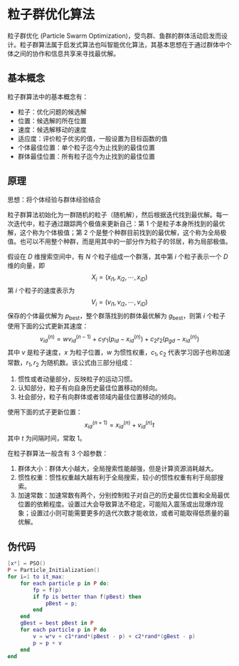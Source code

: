 # 粒子群优化算法

粒子群优化 (Particle Swarm Optimization)，受鸟群、鱼群的群体活动启发而设计。粒子群算法属于启发式算法也叫智能优化算法，其基本思想在于通过群体中个体之间的协作和信息共享来寻找最优解。

## 基本概念

粒子群算法中的基本概念有：
- 粒子：优化问题的候选解
- 位置：候选解的所在位置
- 速度：候选解移动的速度
- 适应度：评价粒子优劣的值，一般设置为目标函数的值
- 个体最佳位置：单个粒子迄今为止找到的最佳位置
- 群体最佳位置：所有粒子迄今为止找到的最佳位置

## 原理

思想：将个体经验与群体经验结合

粒子群算法初始化为一群随机的粒子（随机解），然后根据迭代找到最优解。每一次迭代中，粒子通过跟踪两个极值来更新自己：第 1 个是粒子本身所找到的最优解，这个称为个体极值；第 2 个是整个种群目前找到的最优解，这个称为全局极值。也可以不用整个种群，而是用其中的一部分作为粒子的邻居，称为局部极值。

假设在 $D$ 维搜索空间中，有 $N$ 个粒子组成一个群落，其中第 $i$ 个粒子表示一个 $D$ 维的向量，即
$$
X_i=(x_{i1},x_{i2},\cdots,x_{iD})
$$
第 $i$ 个粒子的速度表示为
$$
V_i=(v_{i1},v_{i2},\cdots,v_{iD})
$$
保存的个体最优解为 $p_{\text{best}}$，整个群落找到的群体最优解为 $g_{\text{best}}$，则第 $i$ 个粒子使用下面的公式更新其速度：
$$
v_{id}^{(n)}=wv_{id}^{(n-1)}+c_1r_1(p_{id}-x_{id}^{(n)})+c_2r_2(p_{gd}-x_{id}^{(n)})
$$
其中 $v$ 是粒子速度，$x$ 为粒子位置，$w$ 为惯性权重，$c_1,c_2$ 代表学习因子也称加速常数，$r_1,r_2$ 为随机数。该公式由三部分组成：
1. 惯性或者动量部分，反映粒子的运动习惯。
2. 认知部分，粒子有向自身历史最佳位置移动的倾向。
3. 社会部分，粒子有向群体或者领域内最佳位置移动的倾向。

使用下面的式子更新位置：
$$
x_{id}^{(n+1)}=x_{id}^{(n)}+v_{id}^{(n)}t
$$
其中 $t$ 为间隔时间，常取 1。

在粒子群算法一般含有 3 个超参数：
1. 群体大小：群体大小越大，全局搜索性能越强，但是计算资源消耗越大。
2. 惯性权重：惯性权重越大越有利于全局搜索，较小的惯性权重有利于局部搜索。
3. 加速常数：加速常数有两个，分别控制粒子对自己的历史最优位置和全局最优位置的依赖程度。设置过大会导致算法不稳定，可能陷入震荡或出现爆炸现象；设置过小则可能需要更多的迭代次数才能收敛，或者可能取得低质量的最优解。

## 伪代码

```lua
[x*] = PSO()
P = Particle_Initialization()
for i=1 to it_max:
	for each particle p in P do:
		fp = f(p)
		if fp is better than f(pBest) then
			pBest = p;
		end
	end
	gBest = best pBest in P
	for each particle p in P do
		v = w*v + c1*rand*(pBest - p) + c2*rand*(gBest - p)
		p = p + v
	end
end
```

